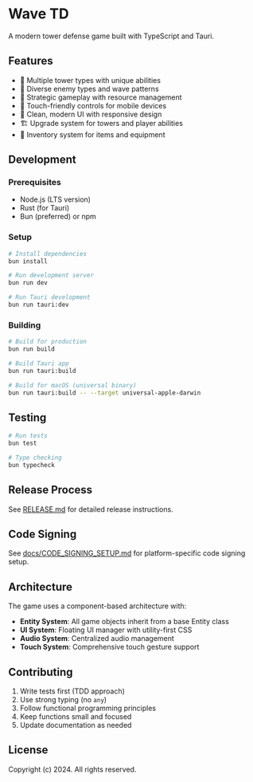 # Wave TD

A modern tower defense game built with TypeScript and Tauri.

## Features

- 🏰 Multiple tower types with unique abilities
- 👾 Diverse enemy types and wave patterns
- 🎯 Strategic gameplay with resource management
- 📱 Touch-friendly controls for mobile devices
- 🎨 Clean, modern UI with responsive design
- 🏗️ Upgrade system for towers and player abilities
- 💾 Inventory system for items and equipment

## Development

### Prerequisites

- Node.js (LTS version)
- Rust (for Tauri)
- Bun (preferred) or npm

### Setup

```bash
# Install dependencies
bun install

# Run development server
bun run dev

# Run Tauri development
bun run tauri:dev
```

### Building

```bash
# Build for production
bun run build

# Build Tauri app
bun run tauri:build

# Build for macOS (universal binary)
bun run tauri:build -- --target universal-apple-darwin
```

## Testing

```bash
# Run tests
bun test

# Type checking
bun typecheck
```

## Release Process

See [RELEASE.md](RELEASE.md) for detailed release instructions.

## Code Signing

See [docs/CODE_SIGNING_SETUP.md](docs/CODE_SIGNING_SETUP.md) for platform-specific code signing setup.

## Architecture

The game uses a component-based architecture with:

- **Entity System**: All game objects inherit from a base Entity class
- **UI System**: Floating UI manager with utility-first CSS
- **Audio System**: Centralized audio management
- **Touch System**: Comprehensive touch gesture support

## Contributing

1. Write tests first (TDD approach)
2. Use strong typing (no `any`)
3. Follow functional programming principles
4. Keep functions small and focused
5. Update documentation as needed

## License

Copyright (c) 2024. All rights reserved.